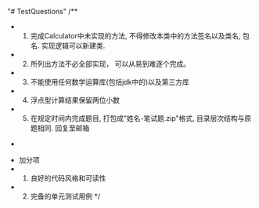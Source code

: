 "# TestQuestions" 
/**
 * 1. 完成Calculator中未实现的方法, 不得修改本类中的方法签名以及类名, 包名. 实现逻辑可以新建类.
 * 2. 所列出方法不必全部实现， 可以从易到难逐个完成。
 * 3. 不能使用任何数学运算库(包括jdk中的)以及第三方库
 * 4. 浮点型计算结果保留两位小数
 * 5. 在规定时间内完成题目, 打包成"姓名-笔试题.zip"格式, 目录层次结构与原题相同. 回复至邮箱
 * <p>
 * 加分项
 * 1. 良好的代码风格和可读性
 * 2. 完备的单元测试用例
 */
